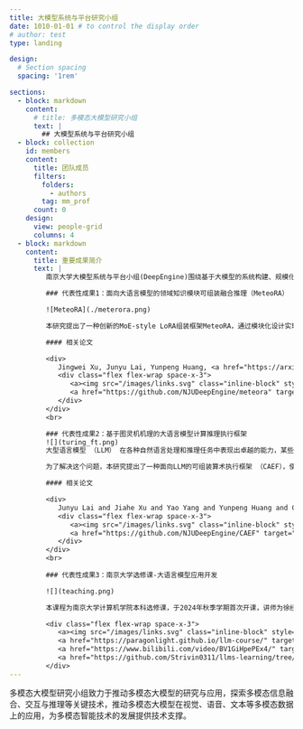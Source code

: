 ```yaml
---
title: 大模型系统与平台研究小组
date: 1010-01-01 # to control the display order
# author: test
type: landing

design:
  # Section spacing
  spacing: '1rem'

sections:
  - block: markdown
    content:
      # title: 多模态大模型研究小组
      text: |
        ## 大模型系统与平台研究小组
  - block: collection
    id: members
    content:
      title: 团队成员
      filters:
        folders:
          - authors
        tag: mm_prof
      count: 0
    design:
      view: people-grid
      columns: 4
  - block: markdown
    content:
      title: 重要成果简介
      text: |
         南京大学大模型系统与平台小组(DeepEngine)围绕基于大模型的系统构建、规模化训练/推理部署以及大模型应用开展研究，为大模型的高效训练、部署、以及领域知识融入等关键挑战开展研究；在大模型应用方面重点关注如自动定理证明(Automated Theorem Proving, ATP)等重推理(reasoning)任务的研究，有着深厚的积累。在本科教育方面，开设大模型开发课程，培养学生“从零到一手搓大模型”的能力。小组代表性成果如下：

         ### 代表性成果1：面向大语言模型的领域知识模块可组装融合推理（MeteoRA） 

         ![MeteoRA](./meterora.png)

         本研究提出了一种创新的MoE-style LoRA组装框架MeteoRA，通过模块化设计实现大语言模型（LLM）对多领域知识的高效融合与动态适配。框架将LLM视为主机平台，支持即插即用第三方知识模块（LoRA适配器），仅需通过少量样本微调门控网络，即可使LLM根据输入内容自感知切换适配的知识模块，实现"安装驱动即可融合知识"的灵活扩展。在28个LoRA模块融合的场景中，MeteoRA无需人工指定激活LoRA模块，可自动选择合适的模块用于推理。结合MeteoRA可使LLM推理准确率显著优于现有方法。针对MoE推理效率问题，该研究设计了基于PyTorch和Triton的两级优化算子，可将28-LoRA的MoE推理时延压缩至传统方法的1/5。特别地，在模拟复杂考试场景的N-混合任务生成中（LLM一次性依次作答N道题，每题需激活对应的知识模块），本方法通过2-shot提示模板实现逐题模块切换的状态下单次推理完成全流程。相比基线方法在答题数量与正确率上分别提升35%和27%，展现了工业级多任务场景的强适配能力。

         #### 相关论文

         <div>
            Jingwei Xu, Junyu Lai, Yunpeng Huang, <a href="https://arxiv.org/abs/2405.13053">MeteoRA: Multiple-tasks Embedded LoRA for Large Language Models</a>, in ICLR 2025.
            <div class="flex flex-wrap space-x-3">
               <a><img src="/images/links.svg" class="inline-block" style="height: 1.25em"></a>
               <a href="https://github.com/NJUDeepEngine/meteora" target="_blank"><img src="/images/github.svg" class="inline-block" style="height: 1.5em"></img></a>
            </div>
         </div>
         <br>

         ### 代表性成果2：基于图灵机机理的大语言模型计算推理执行框架
         ![](turing_ft.png)
         大型语言模型 （LLM） 在各种自然语言处理和推理任务中表现出卓越的能力，某些应用场景甚至超越了人类的表现。然而，这类模型在最基础的算术问题的表现上却不尽如人意。当遇到算术问题时，LLM 通常依赖记住特定的表达式及其对应结果的方式输出算术问题的结果。通过简单的实验发现，LLM只在语言层面表达了对算术运算的逻辑理解，但并没有运用计算逻辑解决算术问题，这对LLM在相关领域中的应用造成了重大障碍，同时影响了其推广到新场景的能力。

         为了解决这个问题，本研究提出了一种面向LLM的可组装算术执行框架 （CAEF），使 LLM 能够通过模仿图灵机的方式来执行算术，从而理解计算逻辑。此外，CAEF具有高度的可扩展性，允许组合已经学习到的运算符，以降低复杂运算符的学习难度。评估表明，LlaMA 3.1-8B 模型配合CAEF可在 7 种经典数学算术运算的测试中实现了近乎 100% 的准确率，且能够支撑100 位操作数的计算，而同等难度下， GPT-4o 在一些算术问题测试中无法给出正确的计算结果。

         #### 相关论文

         <div>
            Junyu Lai and Jiahe Xu and Yao Yang and Yunpeng Huang and Chun Cao and Jingwei Xu, <a href="https://arxiv.org/abs/2410.07896">Executing Arithmetic: Fine-Tuning Large Language Models as Turing Machines</a>, arXiv: 2410.07896
            <div class="flex flex-wrap space-x-3">
               <a><img src="/images/links.svg" class="inline-block" style="height: 1.25em"></a>
               <a href="https://github.com/NJUDeepEngine/CAEF" target="_blank"><img src="/images/github.svg" class="inline-block" style="height: 1.5em"></img></a>
            </div>
         </div>
         <br>
         
         ### 代表性成果3：南京大学选修课-大语言模型应用开发

         ![](teaching.png)

         本课程为南京大学计算机学院本科选修课，于2024年秋季学期首次开课，讲师为徐经纬，助教为黄云鹏和狄农雨。该课程以Transformer-based Causal LM为学习对象，基于PyTorch和Huggingface的Transformers框架从零开始构建可加载开源LlaMA模型的代码项目。在此课程中，将了解大语言模型最新的实现细节，如RoPE、RMSNorm及其变体、Sparse-MoE、各类Attention实现(包括FlashAttention系列)以及Megatron并行框架中Tensor Parallelism、Pipeline Parallelism、Context Parallelism和Sequence Parallelism的核心思路。

         <div class="flex flex-wrap space-x-3">
            <a><img src="/images/links.svg" class="inline-block" style="height: 1.25em"></a>
            <a href="https://paragonlight.github.io/llm-course/" target="_blank"><img src="/images/powerpoint.svg" class="inline-block" style="height: 1.7em"></img></a>
            <a href="https://www.bilibili.com/video/BV1GiHpePEx4/" target="_blank"><img src="/images/bilibili.svg" class="inline-block" style="height: 1.5em"></img></a>
            <a href="https://github.com/Strivin0311/llms-learning/tree/main/tutorial/assignment" target="_blank"><img src="/images/assignment.svg" class="inline-block" style="height: 1.7em"></img></a>
         </div>
---
```


多模态大模型研究小组致力于推动多模态大模型的研究与应用，探索多模态信息融合、交互与推理等关键技术，推动多模态大模型在视觉、语音、文本等多模态数据上的应用，为多模态智能技术的发展提供技术支撑。
